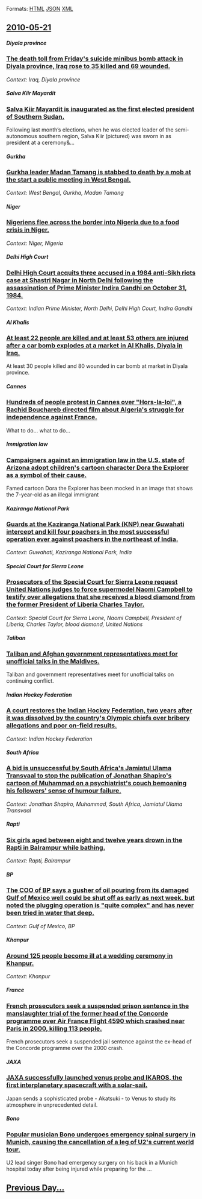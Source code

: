 
Formats: [HTML](2010/05/21/index.html)  [JSON](2010/05/21/index.json)  [XML](2010/05/21/index.xml)  

## [2010-05-21](/news/2010/05/21/index.md)

##### Diyala province
### [The death toll from Friday's suicide minibus bomb attack in Diyala province, Iraq rose to 35 killed and 69 wounded. ](/news/2010/05/21/the-death-toll-from-friday-s-suicide-minibus-bomb-attack-in-diyala-province-iraq-rose-to-35-killed-and-69-wounded.md)
_Context: Iraq, Diyala province_

##### Salva Kiir Mayardit
### [Salva Kiir Mayardit is inaugurated as the first elected president of Southern Sudan. ](/news/2010/05/21/salva-kiir-mayardit-is-inaugurated-as-the-first-elected-president-of-southern-sudan.md)
Following&#x20;last&#x20;month&#x2019;s&#x20;elections,&#x20;when&#x20;he&#x20;was&#x20;elected&#x20;leader&#x20;of&#x20;the&#x20;semi-autonomous&#x20;southern&#x20;region,&#x20;Salva&#x20;Kiir&#x20;&#x28;pictured&#x29;&#x20;was&#x20;sworn&#x20;in&#x20;as&#x20;president&#x20;at&#x20;a&#x20;ceremony&...

##### Gurkha
### [Gurkha leader Madan Tamang is stabbed to death by a mob at the start a public meeting in West Bengal. ](/news/2010/05/21/gurkha-leader-madan-tamang-is-stabbed-to-death-by-a-mob-at-the-start-a-public-meeting-in-west-bengal.md)
_Context: West Bengal, Gurkha, Madan Tamang_

##### Niger
### [Nigeriens flee across the border into Nigeria due to a food crisis in Niger. ](/news/2010/05/21/nigeriens-flee-across-the-border-into-nigeria-due-to-a-food-crisis-in-niger.md)
_Context: Niger, Nigeria_

##### Delhi High Court
### [Delhi High Court acquits three accused in a 1984 anti-Sikh riots case at Shastri Nagar in North Delhi following the assassination of Prime Minister Indira Gandhi on October 31, 1984. ](/news/2010/05/21/delhi-high-court-acquits-three-accused-in-a-1984-anti-sikh-riots-case-at-shastri-nagar-in-north-delhi-following-the-assassination-of-prime-m.md)
_Context: Indian Prime Minister, North Delhi, Delhi High Court, Indira Gandhi_

##### Al Khalis
### [At least 22 people are killed and at least 53 others are injured after a car bomb explodes at a market in Al Khalis, Diyala in Iraq. ](/news/2010/05/21/at-least-22-people-are-killed-and-at-least-53-others-are-injured-after-a-car-bomb-explodes-at-a-market-in-al-khalis-diyala-in-iraq.md)
At least 30 people killed and 80 wounded in car bomb at market in Diyala province.

##### Cannes
### [Hundreds of people protest in Cannes over "Hors-la-loi", a Rachid Bouchareb directed film about Algeria's struggle for independence against France. ](/news/2010/05/21/hundreds-of-people-protest-in-cannes-over-hors-la-loi-a-rachid-bouchareb-directed-film-about-algeria-s-struggle-for-independence-against.md)
What to do... what to do...

##### Immigration law
### [Campaigners against an immigration law in the U.S. state of Arizona adopt children's cartoon character Dora the Explorer as a symbol of their cause. ](/news/2010/05/21/campaigners-against-an-immigration-law-in-the-u-s-state-of-arizona-adopt-children-s-cartoon-character-dora-the-explorer-as-a-symbol-of-thei.md)
Famed cartoon Dora the Explorer has been mocked in an image that shows the 7-year-old as an illegal immigrant

##### Kaziranga National Park
### [Guards at the Kaziranga National Park (KNP) near Guwahati intercept and kill four poachers in the most successful operation ever against poachers in the northeast of India. ](/news/2010/05/21/guards-at-the-kaziranga-national-park-knp-near-guwahati-intercept-and-kill-four-poachers-in-the-most-successful-operation-ever-against-poa.md)
_Context: Guwahati, Kaziranga National Park, India_

##### Special Court for Sierra Leone
### [Prosecutors of the Special Court for Sierra Leone request United Nations judges to force supermodel Naomi Campbell to testify over allegations that she received a blood diamond from the former President of Liberia Charles Taylor. ](/news/2010/05/21/prosecutors-of-the-special-court-for-sierra-leone-request-united-nations-judges-to-force-supermodel-naomi-campbell-to-testify-over-allegatio.md)
_Context: Special Court for Sierra Leone, Naomi Campbell, President of Liberia, Charles Taylor, blood diamond, United Nations_

##### Taliban
### [Taliban and Afghan government representatives meet for unofficial talks in the Maldives. ](/news/2010/05/21/taliban-and-afghan-government-representatives-meet-for-unofficial-talks-in-the-maldives.md)
Taliban and government representatives meet for unofficial talks on continuing conflict.

##### Indian Hockey Federation
### [A court restores the Indian Hockey Federation, two years after it was dissolved by the country's Olympic chiefs over bribery allegations and poor on-field results. ](/news/2010/05/21/a-court-restores-the-indian-hockey-federation-two-years-after-it-was-dissolved-by-the-country-s-olympic-chiefs-over-bribery-allegations-and.md)
_Context: Indian Hockey Federation_

##### South Africa
### [A bid is unsuccessful by South Africa's Jamiatul Ulama Transvaal to stop the publication of Jonathan Shapiro's cartoon of Muhammad on a psychiatrist's couch bemoaning his followers' sense of humour failure. ](/news/2010/05/21/a-bid-is-unsuccessful-by-south-africa-s-jamiatul-ulama-transvaal-to-stop-the-publication-of-jonathan-shapiro-s-cartoon-of-muhammad-on-a-psyc.md)
_Context: Jonathan Shapiro, Muhammad, South Africa, Jamiatul Ulama Transvaal_

##### Rapti
### [Six girls aged between eight and twelve years drown in the Rapti in Balrampur while bathing. ](/news/2010/05/21/six-girls-aged-between-eight-and-twelve-years-drown-in-the-rapti-in-balrampur-while-bathing.md)
_Context: Rapti, Balrampur_

##### BP
### [The COO of BP says a gusher of oil pouring from its damaged Gulf of Mexico well could be shut off as early as next week, but noted the plugging operation is "quite complex" and has never been tried in water that deep. ](/news/2010/05/21/the-coo-of-bp-says-a-gusher-of-oil-pouring-from-its-damaged-gulf-of-mexico-well-could-be-shut-off-as-early-as-next-week-but-noted-the-plugg.md)
_Context: Gulf of Mexico, BP_

##### Khanpur
### [Around 125 people become ill at a wedding ceremony in Khanpur. ](/news/2010/05/21/around-125-people-become-ill-at-a-wedding-ceremony-in-khanpur.md)
_Context: Khanpur_

##### France
### [French prosecutors seek a suspended prison sentence in the manslaughter trial of the former head of the Concorde programme over Air France Flight 4590 which crashed near Paris in 2000, killing 113 people. ](/news/2010/05/21/french-prosecutors-seek-a-suspended-prison-sentence-in-the-manslaughter-trial-of-the-former-head-of-the-concorde-programme-over-air-france-f.md)
French prosecutors seek a suspended jail sentence against the ex-head of the Concorde programme over the 2000 crash.

##### JAXA
### [JAXA successfully launched venus probe and IKAROS, the first interplanetary spacecraft with a solar-sail.](/news/2010/05/21/jaxa-successfully-launched-venus-probe-and-ikaros-the-first-interplanetary-spacecraft-with-a-solar-sail.md)
Japan sends a sophisticated probe - Akatsuki - to Venus to study its atmosphere in unprecedented detail.

##### Bono
### [Popular musician Bono undergoes emergency spinal surgery in Munich, causing the cancellation of a leg of U2's current world tour. ](/news/2010/05/21/popular-musician-bono-undergoes-emergency-spinal-surgery-in-munich-causing-the-cancellation-of-a-leg-of-u2-s-current-world-tour.md)
U2 lead singer Bono had emergency surgery on his back in a Munich hospital today after being injured while preparing for the &hellip;

## [Previous Day...](/news/2010/05/20/index.md)

